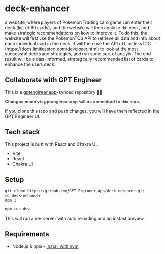 # deck-enhancer

a website, where players of Pokemon Trading card game can enter their deck (list of 60 cards), and the website will then analyze the deck, and make strategic recommendations on how to improve it.
To do this, the website will first use the PokemonTCG API to retrieve all data and info about each individual card in the deck. 
It will then use the API of LimitlessTCG (https://docs.limitlesstcg.com/developer.html) to look at the most successful decks and strategies, and run some sort of analyis. 
The end result will be a data-informed, strategically recommended list of cards to enhance the users deck.

## Collaborate with GPT Engineer

This is a [gptengineer.app](https://gptengineer.app)-synced repository 🌟🤖

Changes made via gptengineer.app will be committed to this repo.

If you clone this repo and push changes, you will have them reflected in the GPT Engineer UI.

## Tech stack

This project is built with React and Chakra UI.

- Vite
- React
- Chakra UI

## Setup

```sh
git clone https://github.com/GPT-Engineer-App/deck-enhancer.git
cd deck-enhancer
npm i
```

```sh
npm run dev
```

This will run a dev server with auto reloading and an instant preview.

## Requirements

- Node.js & npm - [install with nvm](https://github.com/nvm-sh/nvm#installing-and-updating)
